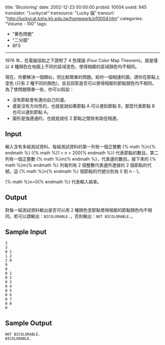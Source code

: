 title: 'Bicoloring'
date: 2002-12-23 00:00:00
probid: 10004
uvaid: 945
translator: "Luckycat"
transource: "Lucky 貓"
transurl: "http://luckycat.kshs.kh.edu.tw/homework/q10004.htm"
categories: "Volume - 100"
tags:
- "著色問題"
- "二分圖"
- BFS
---

1976 年，在電腦協助之下證明了 4 色理論 (Four Color Map Theorem)。就是僅以 4 種顏色在地圖上不同的區域塗色，使得相鄰的區域顏色均不相同。

現在，你要解決一個類似，但比較簡單的問題。給你一個相連的圖，請你在節點上塗色 (只有 2 種不同的顏色)，並且回答是否可以使得相鄰的節點顏色均不相同。為了使問題簡單一些，你可以假設：

- 沒有節點會有連向自己的邊。
- 邊是沒有方向性的，也就是說如果節點 A 可以連到節點 B，那麼代表節點 B 也可以連到節點 A。
- 圖形是強連通的，也就是說任 2 節點之間皆有路徑相連。

## Input ##

輸入含有多組測試資料。每組測試資料的第一列有一個正整數 {% math %}n{% endmath %} ({% math %}1 < n < 200{% endmath %}) 代表節點的數目。第二列有一個正整數 {% math %}m{% endmath %}，代表邊的數目。接下來的 {% math %}m{% endmath %} 列每列有 2 個整數代表邊所連接的 2 個節點的代號。這 {% math %}n{% endmath %} 個節點的代號分別為 0 到 n - 1。

{% math %}n=0{% endmath %} 代表輸入結束。

## Output ##

對每一組測試資料輸出是否可以用 2 種顏色塗節點使得相鄰的節點顏色均不相同。若可以請輸出：`BICOLORABLE.`，否則輸出：`NOT BICOLORABLE.`。

## Sample Input ##

	3
	3
	0 1
	1 2
	2 0
	9
	8
	0 1
	0 2
	0 3
	0 4
	0 5
	0 6
	0 7
	0 8
	0

## Sample Output ##

	NOT BICOLORABLE.
	BICOLORABLE.